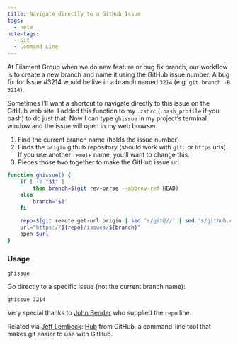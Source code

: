 ```yaml
---
title: Navigate directly to a GitHub Issue
tags:
  - note
note-tags:
  - Git
  - Command Line
---
```

At Filament Group when we do new feature or bug fix branch, our workflow is to create a new branch and name it using the GitHub issue number. A bug fix for Issue #3214 would be live in a branch named `3214` (e.g. `git branch -B 3214`).

Sometimes I’ll want a shortcut to navigate directly to this issue on the GitHub web site. I added this function to my `.zshrc` (`.bash_profile` if you bash) to do just that. Now I can type `ghissue` in my project’s terminal window and the issue will open in my web browser.

1. Find the current branch name (holds the issue number)
2. Finds the `origin` github repository (should work with `git:` or `https` urls). If you use another `remote` name, you’ll want to change this.
3. Pieces those two together to make the GitHub issue url.

```bash
function ghissue() {
    if [ -z "$1" ]
        then branch=$(git rev-parse --abbrev-ref HEAD)
    else
        branch="$1"
    fi

    repo=$(git remote get-url origin | sed 's/git@//' | sed 's/github.com:/github.com\//' | sed 's/\.git//')
    url="https://${repo}/issues/${branch}"
    open $url
}
```

### Usage

```
ghissue
```

Go directly to a specific issue (not the current branch name):

```
ghissue 3214
```

Very special thanks to [John Bender](http://johnbender.us/) who supplied the `repo` line.

Related via [Jeff Lembeck](https://twitter.com/jefflembeck): [Hub](https://github.com/github/hub) from GitHub, a command-line tool that makes git easier to use with GitHub.
